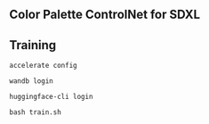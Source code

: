 ## Color Palette ControlNet for SDXL

## Training

```
accelerate config

wandb login

huggingface-cli login
```

```
bash train.sh
```
